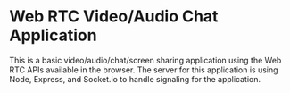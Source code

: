 # Web RTC Video/Audio Chat Application

This is a basic video/audio/chat/screen sharing application using the Web RTC APIs available in the browser. The server for this application is using Node, Express, and Socket.io to handle signaling for the application. 

 
